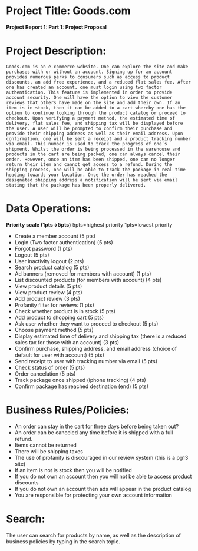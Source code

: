 # Project Title: Goods.com

**Project Report 1: Part 1: Project Proposal**

# Project Description:

	Goods.com is an e-commerce website. One can explore the site and make purchases with or without an account. Signing up for an account provides numerous perks to consumers such as access to product discounts, an add free experience, and a reduced flat sales fee. After one has created an account, one must login using two factor authentication. This feature is implemented in order to provide account security. One will have the option to view the customer reviews that others have made on the site and add their own. If an item is in stock, then it can be added to a cart whereby one has the option to continue looking through the product catalog or proceed to checkout. Upon verifying a payment method, the estimated time of delivery, flat sales fee, and shipping tax will be displayed before the user. A user will be prompted to confirm their purchase and provide their shipping address as well as their email address. Upon confirmation, one will be sent a receipt and a product tracking number via email. This number is used to track the progress of one’s shipment. Whilst the order is being processed in the warehouse and products in the cart are being packed, one can always cancel their order. However, once an item has been shipped, one can no longer return their item and cannot get access to a refund. During the shipping process, one will be able to track the package in real time heading towards your location. Once the order has reached the designated shipping address a notification will be sent via email stating that the package has been properly delivered. 
 

# Data Operations:

**Priority scale (1pts→5pts)**
5pts=highest priority
1pts=lowest priority

* Create a member account (5 pts)
* Login (Two factor authentication) (5 pts)
* Forgot password (1 pts)
* Logout (5 pts)
* User inactivity logout (2 pts) 
* Search product catalog (5 pts)
* Ad banners (removed for members with account) (1 pts)
* List discounted products (for members with account) (4 pts)
* View product details (5 pts)
* View product review (4 pts)
* Add product review (3 pts)
* Profanity filter for reviews (1 pts)
* Check whether product is in stock (5 pts)
* Add product to shopping cart (5 pts)
* Ask user whether they want to proceed to checkout (5 pts)
* Choose payment method (5 pts)
* Display estimated time of delivery and shipping tax (there is a reduced sales tax for those with an account) (3 pts)
* Confirm purchase, shipping address, and email address
 (choice of default for user with account)  (5 pts)
* Send receipt to user with tracking number via email (5 pts)
* Check status of order (5 pts)
* Order cancelation (5 pts)
* Track package once shipped (iphone tracking) (4 pts)
* Confirm package has reached destination (end) (5 pts)


# Business Rules/Policies:


* An order can stay in the cart for three days before being taken out? 
* An order can be canceled any time before it is shipped with a full refund.
* Items cannot be returned
* There will be shipping taxes
* The use of profanity is discouraged in our review system (this is a pg13 site)
* If an item is not is stock then you will be notified
* If you do not own an account then you will not be able to access product discounts
* If you do not own an account then ads will appear in the product catalog
* You are responsible for protecting your own account information


# Search:


The user can search for products by name, as well as the description of business policies by typing in the search topic. 


